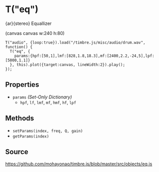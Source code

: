 T("eq")
=======
{ar}{stereo} Equallizer

(canvas canvas w:240 h:80)

```timbre
T("audio", {loop:true}).load("/timbre.js/misc/audio/drum.wav", function() {
  T("eq", {
    params:{hpf:[50,1],lmf:[828,1.8,18.3],mf:[2400,2.2,-24,5],lpf:[5000,1.1]}
  }, this).plot({target:canvas, lineWidth:2}).play();
});
```

## Properties ##
- `params` _(Set-Only Dictionary)_
  - `hpf`, `lf`, `lmf`, `mf`, `hmf`, `hf`, `lpf`

## Methods ##
- `setParams(index, freq, Q, gain)`
- `getParams(index)`

## Source ##
https://github.com/mohayonao/timbre.js/blob/master/src/objects/eq.js

